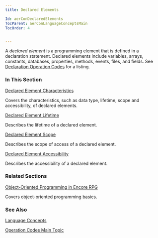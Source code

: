 ```yaml
---
title: Declared Elements

Id: aerConDeclaredElements
TocParent: aerConLanguageConceptsMain
TocOrder: 4


---
```


A *declared element* is a programming element that is defined in a declaration statement. Declared elements include variables, arrays, constants, databases, properties, methods, events, files, and fields. See [Declaration Operation Codes](ecrConDeclarationOpCodes.html) for a listing. 

### In This Section

[Declared Element Characteristics](ecrConDeclaredElementCharacteristics.html)

Covers the characteristics, such as data type, lifetime, scope and
                accessibility, of declared elements.


[Declared Element Lifetime](ecrConDeclaredElementsLifetime.html)

Describes the lifetime of a declared element.


[Declared Element Scope](ecrConDeclaredElementsScope.html)

Describes the scope of access of a declared element.


[Declared Element Accessibility](ecrConAccessibility.html)

Describes the accessibility of a declared element.


### Related Sections

[Object-Oriented Programming in Encore RPG](ecrConObjectOrientedProgramming.html)

Covers object-oriented programming basics.


### See Also
[Language Concepts](ecrConLanguageConceptsMain.html)

[Operation Codes Main Topic](ecrConOpCodes.html) 
